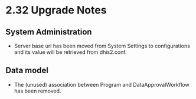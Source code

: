# 2.32 Upgrade Notes

## System Administration
- Server base url has been moved from System Settings to configurations and its value will be retrieved from dhis2.conf.

## Data model
- The (unused) association between Program and DataApprovalWorkflow has been removed.
